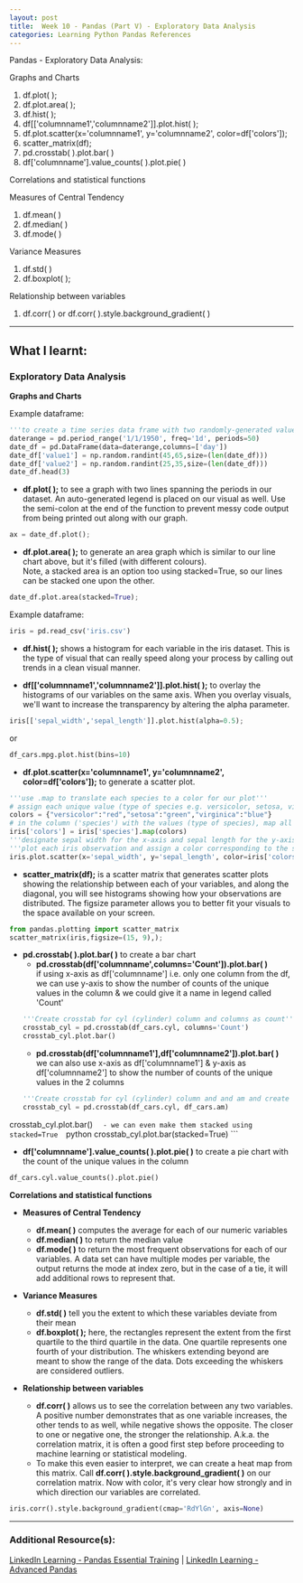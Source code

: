 ```yaml
---
layout: post
title:  Week 10 - Pandas (Part V) - Exploratory Data Analysis  
categories: Learning Python Pandas References
---
```


Pandas - Exploratory Data Analysis:  

Graphs and Charts  
1. df.plot( ); 
2. df.plot.area( );
3. df.hist( );
4. df[\['columnname1','columnname2']].plot.hist( );
5. df.plot.scatter(x='columnname1', y='columnname2', color=df['colors']);
6. scatter_matrix(df);
7. pd.crosstab( ).plot.bar( )
8. df['columnname'].value_counts( ).plot.pie( )

Correlations and statistical functions  

Measures of Central Tendency  
1. df.mean( )
2. df.median( )
3. df.mode( ) 

Variance Measures  
1. df.std( ) 
2. df.boxplot( );

Relationship between variables  
1. df.corr( ) or df.corr( ).style.background_gradient( )

---

## What I learnt:  

### Exploratory Data Analysis  

**Graphs and Charts**  

Example dataframe:  
```python
'''to create a time series data frame with two randomly-generated values per period.'''
daterange = pd.period_range('1/1/1950', freq='1d', periods=50)
date_df = pd.DataFrame(data=daterange,columns=['day'])
date_df['value1'] = np.random.randint(45,65,size=(len(date_df)))
date_df['value2'] = np.random.randint(25,35,size=(len(date_df)))
date_df.head(3)
```  

- **df.plot( );** to see a graph with two lines spanning the periods in our dataset. An auto-generated legend is placed on our visual as well. Use the semi-colon at the end of the function to prevent messy code output from being printed out along with our graph.  
```python
ax = date_df.plot();
```  

- **df.plot.area( );** to generate an area graph which is similar to our line chart above, but it's filled (with different colours).  
Note, a stacked area is an option too using stacked=True, so our lines can be stacked one upon the other.  
```python
date_df.plot.area(stacked=True);
```  

Example dataframe:  
```python
iris = pd.read_csv('iris.csv')
```  

- **df.hist( );** shows a histogram for each variable in the iris dataset. This is the type of visual that can really speed along your process by calling out trends in a clean visual manner.  

- **df[\['columnname1','columnname2']].plot.hist( );** to overlay the histograms of our variables on the same axis. When you overlay visuals, we'll want to increase the transparency by altering the alpha parameter.  
```python
iris[['sepal_width','sepal_length']].plot.hist(alpha=0.5);
```  
or  
```python
df_cars.mpg.plot.hist(bins=10)
```  

- **df.plot.scatter(x='columnname1', y='columnname2', color=df['colors']);** to generate a scatter plot.  
```python
'''use .map to translate each species to a color for our plot'''
# assign each unique value (type of species e.g. versicolor, setosa, virginica) in our column ('species') to a colour using dictionary
colors = {"versicolor":"red","setosa":"green","virginica":"blue"}
# in the column ('species') with the values (type of species), map all values to the corresponding colour, into a new column called 'colors'
iris['colors'] = iris['species'].map(colors)
'''designate sepal width for the x-axis and sepal length for the y-axis'''
'''plot each iris observation and assign a color corresponding to the species'''
iris.plot.scatter(x='sepal_width', y='sepal_length', color=iris['colors']);
```  

- **scatter_matrix(df);** is a scatter matrix that generates scatter plots showing the relationship between each of your variables, and along the diagonal, you will see histograms showing how your observations are distributed. The figsize parameter allows you to better fit your visuals to the space available on your screen.  
```python
from pandas.plotting import scatter_matrix
scatter_matrix(iris,figsize=(15, 9),);
```  

- **pd.crosstab( ).plot.bar( )** to create a bar chart
    - **pd.crosstab(df['columnname',columns='Count']).plot.bar( )**  
    if using x-axis as df['columnname'] i.e. only one column from the df, we can use y-axis to show the number of counts of the unique values in the column & we could give it a name in legend called 'Count'  
    ```python
    '''Create crosstab for cyl (cylinder) column and columns as count'''
    crosstab_cyl = pd.crosstab(df_cars.cyl, columns='Count')
    crosstab_cyl.plot.bar()
    ```  
    - **pd.crosstab(df['columnname1'],df['columnname2']).plot.bar( )**  
    we can also use x-axis as df['columnname1'] & y-axis as df['columnname2'] to show the number of counts of the unique values in the 2 columns  
    ```python
    '''Create crosstab for cyl (cylinder) column and and am and create a bar plot'''
    crosstab_cyl = pd.crosstab(df_cars.cyl, df_cars.am)
crosstab_cyl.plot.bar()
    ```  
    - we can even make them stacked using stacked=True  
    ```python
    crosstab_cyl.plot.bar(stacked=True)
    ```  

- **df['columnname'].value_counts( ).plot.pie( )** to create a pie chart with the count of the unique values in the column  
```python
df_cars.cyl.value_counts().plot.pie()
```

**Correlations and statistical functions**  

- **Measures of Central Tendency**
    - **df.mean( )** computes the average for each of our numeric variables  
    - **df.median( )** to return the median value  
    - **df.mode( )** to return the most frequent observations for each of our variables. A data set can have multiple modes per variable, the output returns the mode at index zero, but in the case of a tie, it will add additional rows to represent that.   

- **Variance Measures**
    - **df.std( )** tell you the extent to which these variables deviate from their mean
    - **df.boxplot( );** here, the rectangles represent the extent from the first quartile to the third quartile in the data. One quartile represents one fourth of your distribution. The whiskers extending beyond are meant to show the range of the data. Dots exceeding the whiskers are considered outliers. 

- **Relationship between variables**
    - **df.corr( )** allows us to see the correlation between any two variables. A positive number demonstrates that as one variable increases, the other tends to as well, while negative shows the opposite. The closer to one or negative one, the stronger the relationship. A.k.a. the correlation matrix, it is often a good first step before proceeding to machine learning or statistical modeling.  
    - To make this even easier to interpret, we can create a heat map from this matrix. Call **df.corr( ).style.background_gradient( )** on our correlation matrix. Now with color, it's very clear how strongly and in which direction our variables are correlated. 
```python
iris.corr().style.background_gradient(cmap='RdYlGn', axis=None)
```  

---

### Additional Resource(s):

[LinkedIn Learning - Pandas Essential Training](https://www.linkedin.com/learning/pandas-essential-training/) \| [LinkedIn Learning - Advanced Pandas](https://www.linkedin.com/learning/advanced-pandas/)